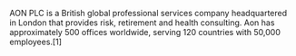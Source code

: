 AON PLC is a British global professional services company headquartered in London that provides risk, retirement and health consulting. Aon has approximately 500 offices worldwide, serving 120 countries with 50,000 employees.[1]
